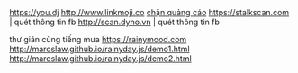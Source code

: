 |   |   |
|---|---|
https://you.dj
http://www.linkmoji.co
[chặn quảng cáo](https://chrome.google.com/webstore/detail/safebrowse/obkfjhifkbhimlocpddgamonjihinpak?utm_source=chrome-app-launcher-info-dialog)
https://stalkscan.com | quét thông tin fb
http://scan.dyno.vn   | quét thông tin fb

thư giãn cùng tiếng mưa
https://rainymood.com 
http://maroslaw.github.io/rainyday.js/demo1.html 
http://maroslaw.github.io/rainyday.js/demo2.html 
